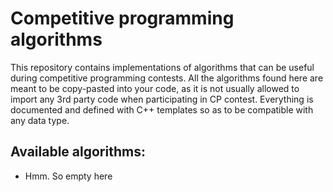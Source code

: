 # Competitive programming algorithms

This repository contains implementations of algorithms that can be useful during competitive programming contests. All the algorithms found here are meant to be copy-pasted into your code, as it is not usually allowed to import any 3rd party code when participating in CP contest. Everything is documented and defined with C++ templates so as to be compatible with any data type.

## Available algorithms:
- Hmm. So empty here
